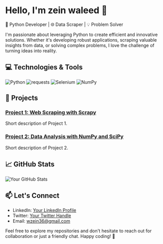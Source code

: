 <!--- Add your banner or introduction image here -->
<!--- Example: ![Banner Image](url-to-your-image) -->

# Hello, I'm zein waleed 👋

🐍 Python Developer | 🌐 Data Scraper | 💡 Problem Solver

I'm passionate about leveraging Python to create efficient and innovative solutions. Whether it's developing robust applications, scraping valuable insights from data, or solving complex problems, I love the challenge of turning ideas into reality.

## 💻 Technologies & Tools

![Python](https://img.shields.io/badge/Python-3776AB?style=for-the-badge&logo=python&logoColor=white)
![requests](https://img.shields.io/badge/requests-009688?style=for-the-badge&logo=fastapi&logoColor=white)
![Selenium](https://img.shields.io/badge/Selenium-0A0A0A?style=for-the-badge&logo=scrapy&logoColor=white)
![NumPy](https://img.shields.io/badge/NumPy-013243?style=for-the-badge&logo=numpy&logoColor=white)

<!-- Add more as per your expertise -->

## 🚀 Projects

### [Project 1: Web Scraping with Scrapy](link-to-project-1)
Short description of Project 1.

### [Project 2: Data Analysis with NumPy and SciPy](link-to-project-2)
Short description of Project 2.

## 📈 GitHub Stats

![Your GitHub Stats](https://github-readme-stats.vercel.app/api?username=yourusername&show_icons=true&theme=radical)

## 📫 Let's Connect

- LinkedIn: [Your LinkedIn Profile](link-to-linkedin)
- Twitter: [Your Twitter Handle](link-to-twitter)
- Email: wzein36@gmail.com

Feel free to explore my repositories and don't hesitate to reach out for collaboration or just a friendly chat. Happy coding! 🚀
